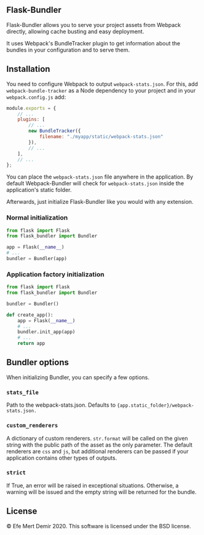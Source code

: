 Flask-Bundler
---

Flask-Bundler allows you to serve your project assets from Webpack directly,
allowing cache busting and easy deployment.

It uses Webpack's BundleTracker plugin to get information about the bundles
in your configuration and to serve them.

## Installation

You need to configure Webpack to output `webpack-stats.json`. For this, add
`webpack-bundle-tracker` as a Node dependency to your project and in your
`webpack.config.js` add:

``` javascript
module.exports = {
    // ...
    plugins: [
        // ...
        new BundleTracker({
            filename: "./myapp/static/webpack-stats.json"
        }),
        // ...
    ],
    // ...
};
```

You can place the `webpack-stats.json` file anywhere in the application. By
default Webpack-Bundler will check for `webpack-stats.json` inside the
application's static folder.

Afterwards, just initialize Flask-Bundler like you would with any extension.

### Normal initialization

``` python
from flask import Flask
from flask_bundler import Bundler

app = Flask(__name__)
# ...
bundler = Bundler(app)
```

### Application factory initialization

``` python
from flask import Flask
from flask_bundler import Bundler

bundler = Bundler()

def create_app():
    app = Flask(__name__)
    # ...
    bundler.init_app(app)
    # ...
    return app
```

## Bundler options

When initializing Bundler, you can specify a few options.

### `stats_file`

Path to the webpack-stats.json. Defaults to
`{app.static_folder}/webpack-stats.json.`

### `custom_renderers`

A dictionary of custom renderers. `str.format` will be called on the given
string with the public path of the asset as the only parameter. The default
renderers are `css` and `js`, but additional renderers can be passed if your
application contains other types of outputs.

### `strict`

If True, an error will be raised in exceptional situations. Otherwise, a warning
will be issued and the empty string will be returned for the bundle.

## License

&copy; Efe Mert Demir 2020. This software is licensed under the BSD license.

